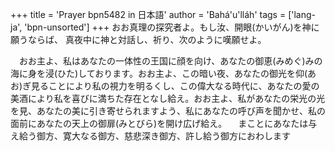 +++
title = 'Prayer bpn5482 in 日本語'
author = 'Bahá'u'lláh'
tags = ['lang-ja', 'bpn-unsorted']
+++
おお真理の探究者よ。もし汝、開眼(かいがん)を神に願うならば、
真夜中に神と対話し、祈り、次のように嘆願せよ。

　おお主よ、私はあなたの一体性の王国に顔を向け、あなたの御恵(みめぐ)みの海に身を浸(ひた)しております。おお主よ、この暗い夜、あなたの御光を仰(あお)ぎ見ることにより私の視力を明るくし、この偉大なる時代に、あなたの愛の美酒により私を喜びに満ちた存在となし給え。おお主よ、私があなたの栄光の光を見、あなたの美に引き寄せられますよう、私にあなたの呼び声を聞かせ、私の面前にあなたの天上の御扉(みとびら)を開け広げ給え。
　まことにあなたは与え給う御方、寛大なる御方、慈悲深き御方、許し給う御方におわします
